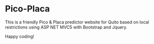 # Pico-Placa
This is a friendly Pico &amp; Placa predictor website for Quito based on local restrictions using ASP NET MVC5 with Bootstrap and Jquery.


Happy coding!
